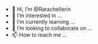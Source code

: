 - 👋 Hi, I’m @Rarachellerin
- 👀 I’m interested in ...
- 🌱 I’m currently learning ...
- 💞️ I’m looking to collaborate on ...
- 📫 How to reach me ...

<!---
Rarachellerin/Rarachellerin is a ✨ special ✨ repository because its `README.md` (this file) appears on your GitHub profile.
You can click the Preview link to take a look at your changes.
--->
